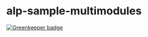 # alp-sample-multimodules

[![Greenkeeper badge](https://badges.greenkeeper.io/alpjs/alp-sample-multimodules.svg)](https://greenkeeper.io/)
